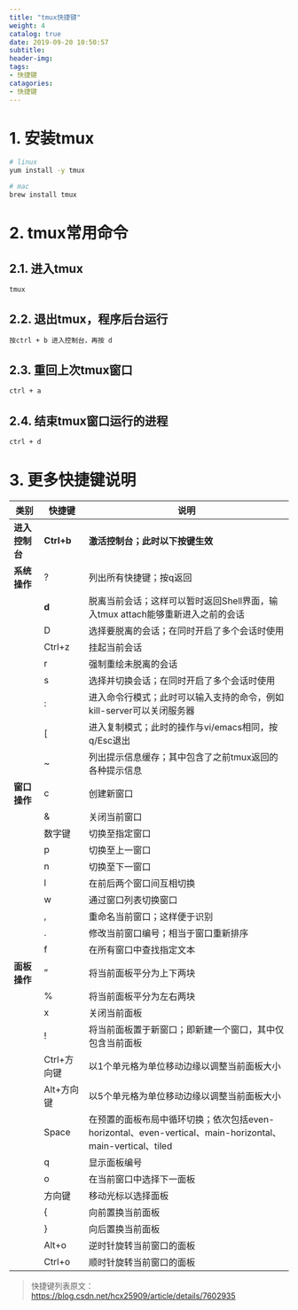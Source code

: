 ```yaml
---
title: "tmux快捷键"
weight: 4
catalog: true
date: 2019-09-20 10:50:57
subtitle:
header-img:
tags:
- 快捷键
catagories:
- 快捷键
---
```


# 1. 安装tmux

```bash
# linux
yum install -y tmux

# mac
brew install tmux
```

# 2. tmux常用命令

## 2.1. 进入tmux

```bash
tmux
```

## 2.2. 退出tmux，程序后台运行

```bash
按ctrl + b 进入控制台，再按 d
```

## 2.3. 重回上次tmux窗口

```bash
ctrl + a
```

## 2.4. 结束tmux窗口运行的进程

```bash
ctrl + d
```

# 3. 更多快捷键说明

| 类别           | 快捷键      | 说明                                                         |
| -------------- | ----------- | ------------------------------------------------------------ |
| **进入控制台** | **Ctrl+b**  | **激活控制台；此时以下按键生效**                             |
| **系统操作**   | ?           | 列出所有快捷键；按q返回                                      |
|                | **d**       | 脱离当前会话；这样可以暂时返回Shell界面，输入tmux attach能够重新进入之前的会话 |
|                | D           | 选择要脱离的会话；在同时开启了多个会话时使用                 |
|                | Ctrl+z      | 挂起当前会话                                                 |
|                | r           | 强制重绘未脱离的会话                                         |
|                | s           | 选择并切换会话；在同时开启了多个会话时使用                   |
|                | :           | 进入命令行模式；此时可以输入支持的命令，例如kill-server可以关闭服务器 |
|                | [           | 进入复制模式；此时的操作与vi/emacs相同，按q/Esc退出          |
|                | ~           | 列出提示信息缓存；其中包含了之前tmux返回的各种提示信息       |
| **窗口操作**   | c           | 创建新窗口                                                   |
|                | &           | 关闭当前窗口                                                 |
|                | 数字键      | 切换至指定窗口                                               |
|                | p           | 切换至上一窗口                                               |
|                | n           | 切换至下一窗口                                               |
|                | l           | 在前后两个窗口间互相切换                                     |
|                | w           | 通过窗口列表切换窗口                                         |
|                | ,           | 重命名当前窗口；这样便于识别                                 |
|                | .           | 修改当前窗口编号；相当于窗口重新排序                         |
|                | f           | 在所有窗口中查找指定文本                                     |
| **面板操作**   | ”           | 将当前面板平分为上下两块                                     |
|                | %           | 将当前面板平分为左右两块                                     |
|                | x           | 关闭当前面板                                                 |
|                | !           | 将当前面板置于新窗口；即新建一个窗口，其中仅包含当前面板     |
|                | Ctrl+方向键 | 以1个单元格为单位移动边缘以调整当前面板大小                  |
|                | Alt+方向键  | 以5个单元格为单位移动边缘以调整当前面板大小                  |
|                | Space       | 在预置的面板布局中循环切换；依次包括even-horizontal、even-vertical、main-horizontal、main-vertical、tiled |
|                | q           | 显示面板编号                                                 |
|                | o           | 在当前窗口中选择下一面板                                     |
|                | 方向键      | 移动光标以选择面板                                           |
|                | {           | 向前置换当前面板                                             |
|                | }           | 向后置换当前面板                                             |
|                | Alt+o       | 逆时针旋转当前窗口的面板                                     |
|                | Ctrl+o      | 顺时针旋转当前窗口的面板                                     |

> 快捷键列表原文：https://blog.csdn.net/hcx25909/article/details/7602935

